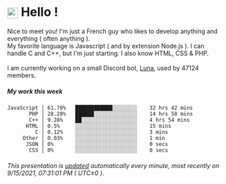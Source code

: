 # <img src="https://64.media.tumblr.com/a77fe63f35eafbe14be38765babf1cb2/ec4eb63d77592970-8f/s1280x1920/cb3343c17d8b4e6010ca747520d078d3dba9ac25.gif" style="vertical-align:middle" width="25px"> Hello !
Nice to meet you! I'm just a French guy who likes to develop anything and everything ( often anything ). <br/>My favorite language is Javascript ( and by extension Node.js ). I can handle C and C++, but I'm just starting. I also know HTML, CSS & PHP.<br/><br/>
I am currently working on a small Discord bot, [Luna](https://github.com/Asgarrrr/Luna), used by 47124 members.<br/>
##### My work this week<br/>
```
JavaScript │ 61.78%   ████████████░░░░░░░░    32 hrs 42 mins
       PHP │ 28.28%   ██████░░░░░░░░░░░░░░    14 hrs 58 mins
       C++ │ 9.28%    ██░░░░░░░░░░░░░░░░░░    4 hrs 54 mins
      HTML │ 0.5%     ░░░░░░░░░░░░░░░░░░░░    15 mins
         C │ 0.12%    ░░░░░░░░░░░░░░░░░░░░    3 mins
     Other │ 0.03%    ░░░░░░░░░░░░░░░░░░░░    1 min
      JSON │ 0%       ░░░░░░░░░░░░░░░░░░░░    0 secs
       CSS │ 0%       ░░░░░░░░░░░░░░░░░░░░    0 secs
```
###### This presentation is [updated](https://github.com/Asgarrrr) automatically every minute, most recently on 9/15/2021, 07:31:01 PM ( UTC±0 ).